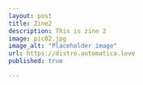```yaml
---
layout: post
title: Zine2
description: This is zine 2
image: pic02.jpg
image_alt: "Placeholder image"
url: https://distro.automatica.love
published: true

---
```

